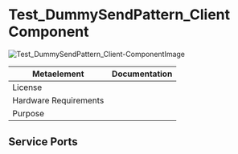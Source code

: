 <!--- This file is generated from the Test_DummySendPattern_Client.componentDocumentation model --->
<!--- do not modify this file manually as it will by automatically overwritten by the code generator, modify the model instead and re-generate this file --->

# Test_DummySendPattern_Client Component

![Test_DummySendPattern_Client-ComponentImage](https://github.com/Servicerobotics-Ulm/ComponentRepository/blob/master/Test_DummySendPattern_Client/model/Test_DummySendPattern_ClientComponentDefinition.jpg)


| Metaelement | Documentation |
|-------------|---------------|
| License |  |
| Hardware Requirements |  |
| Purpose |  |



## Service Ports


